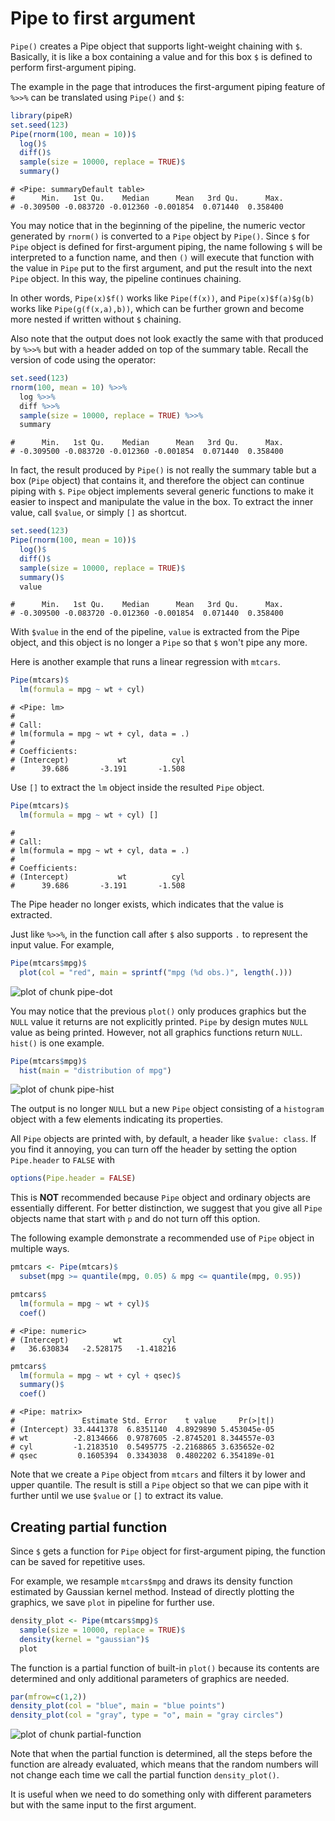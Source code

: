 

# Pipe to first argument

`Pipe()` creates a Pipe object that supports light-weight chaining with `$`. Basically, it is like a box containing a value and for this box `$` is defined to perform first-argument piping.

The example in the page that introduces the first-argument piping feature of `%>>%` can be translated using `Pipe()` and `$`:


```r
library(pipeR)
set.seed(123)
Pipe(rnorm(100, mean = 10))$
  log()$
  diff()$
  sample(size = 10000, replace = TRUE)$
  summary()
```

```
# <Pipe: summaryDefault table>
#      Min.   1st Qu.    Median      Mean   3rd Qu.      Max. 
# -0.309500 -0.083720 -0.012360 -0.001854  0.071440  0.358400
```

You may notice that in the beginning of the pipeline, the numeric vector generated by `rnorm()` is converted to a `Pipe` object by `Pipe()`. Since `$` for `Pipe` object is defined for first-argument piping, the name following `$` will be interpreted to a function name, and then `()` will execute that function with the value in `Pipe` put to the first argument, and put the result into the next `Pipe` object. In this way, the pipeline continues chaining.

In other words, `Pipe(x)$f()` works like `Pipe(f(x))`, and `Pipe(x)$f(a)$g(b)` works like `Pipe(g(f(x,a),b))`, which can be further grown and become more nested if written without `$` chaining. 

Also note that the output does not look exactly the same with that produced by `%>>%` but with a header added on top of the summary table. Recall the version of code using the operator:


```r
set.seed(123)
rnorm(100, mean = 10) %>>%
  log %>>%
  diff %>>%
  sample(size = 10000, replace = TRUE) %>>%
  summary
```

```
#      Min.   1st Qu.    Median      Mean   3rd Qu.      Max. 
# -0.309500 -0.083720 -0.012360 -0.001854  0.071440  0.358400
```

In fact, the result produced by `Pipe()` is not really the summary table but a box (`Pipe` object) that contains it, and therefore the object can continue piping with `$`. `Pipe` object implements several generic functions to make it easier to inspect and manipulate the value in the box. To extract the inner value, call `$value`, or simply `[]` as shortcut.


```r
set.seed(123)
Pipe(rnorm(100, mean = 10))$
  log()$
  diff()$
  sample(size = 10000, replace = TRUE)$
  summary()$
  value
```

```
#      Min.   1st Qu.    Median      Mean   3rd Qu.      Max. 
# -0.309500 -0.083720 -0.012360 -0.001854  0.071440  0.358400
```

With `$value` in the end of the pipeline, `value` is extracted from the Pipe object, and this object is no longer a `Pipe` so that `$` won't pipe any more.

Here is another example that runs a linear regression with `mtcars`.


```r
Pipe(mtcars)$
  lm(formula = mpg ~ wt + cyl)
```

```
# <Pipe: lm>
# 
# Call:
# lm(formula = mpg ~ wt + cyl, data = .)
# 
# Coefficients:
# (Intercept)           wt          cyl  
#      39.686       -3.191       -1.508
```

Use `[]` to extract the `lm` object inside the resulted `Pipe` object.


```r
Pipe(mtcars)$
  lm(formula = mpg ~ wt + cyl) []
```

```
# 
# Call:
# lm(formula = mpg ~ wt + cyl, data = .)
# 
# Coefficients:
# (Intercept)           wt          cyl  
#      39.686       -3.191       -1.508
```

The Pipe header no longer exists, which indicates that the value is extracted.

Just like `%>>%`, in the function call after `$` also supports `.` to represent the input value. For example,


```r
Pipe(mtcars$mpg)$
  plot(col = "red", main = sprintf("mpg (%d obs.)", length(.)))
```

<img src="figure/pipe-dot-1.png" title="plot of chunk pipe-dot" alt="plot of chunk pipe-dot" style="display: block; margin: auto;" />

You may notice that the previous `plot()` only produces graphics but the `NULL` value it returns are not explicitly printed. `Pipe` by design mutes `NULL` value as being printed. However, not all graphics functions return `NULL`. `hist()` is one example.


```r
Pipe(mtcars$mpg)$
  hist(main = "distribution of mpg")
```

<img src="figure/pipe-hist-1.png" title="plot of chunk pipe-hist" alt="plot of chunk pipe-hist" style="display: block; margin: auto;" />

The output is no longer `NULL` but a new `Pipe` object consisting of a `histogram` object with a few elements indicating its properties. 

All `Pipe` objects are printed with, by default, a header like `$value: class`. If you find it annoying, you can turn off the header by setting the option `Pipe.header` to `FALSE` with

```r
options(Pipe.header = FALSE)
```

This is **NOT** recommended because `Pipe` object and ordinary objects are essentially different. For better distinction, we suggest that you give  all `Pipe` objects name that start with `p` and do not turn off this option.

The following example demonstrate a recommended use of `Pipe` object in multiple ways.


```r
pmtcars <- Pipe(mtcars)$
  subset(mpg >= quantile(mpg, 0.05) & mpg <= quantile(mpg, 0.95))

pmtcars$
  lm(formula = mpg ~ wt + cyl)$
  coef()
```

```
# <Pipe: numeric>
# (Intercept)          wt         cyl 
#   36.630834   -2.528175   -1.418216
```

```r
pmtcars$
  lm(formula = mpg ~ wt + cyl + qsec)$
  summary()$
  coef()
```

```
# <Pipe: matrix>
#               Estimate Std. Error    t value     Pr(>|t|)
# (Intercept) 33.4441378  6.8351140  4.8929890 5.453045e-05
# wt          -2.8134666  0.9787605 -2.8745201 8.344557e-03
# cyl         -1.2183510  0.5495775 -2.2168865 3.635652e-02
# qsec         0.1605394  0.3343038  0.4802202 6.354189e-01
```

Note that we create a `Pipe` object from `mtcars` and filters it by lower and upper quantile. The result is still a `Pipe` object so that we can pipe with it further until we use `$value` or `[]` to extract its value.

## Creating partial function

Since `$` gets a function for `Pipe` object for first-argument piping, the function can be saved for repetitive uses.

For example, we resample `mtcars$mpg` and draws its density function estimated by Gaussian kernel method. Instead of directly plotting the graphics, we save `plot` in pipeline for further use.


```r
density_plot <- Pipe(mtcars$mpg)$
  sample(size = 10000, replace = TRUE)$
  density(kernel = "gaussian")$
  plot
```

The function is a partial function of built-in `plot()` because its contents are determined and only additional parameters of graphics are needed.


```r
par(mfrow=c(1,2))
density_plot(col = "blue", main = "blue points")
density_plot(col = "gray", type = "o", main = "gray circles")
```

<img src="figure/partial-function-1.png" title="plot of chunk partial-function" alt="plot of chunk partial-function" style="display: block; margin: auto;" />

Note that when the partial function is determined, all the steps before the function are already evaluated, which means that the random numbers will not change each time we call the partial function `density_plot()`.

It is useful when we need to do something only with different parameters but with the same input to the first argument.
